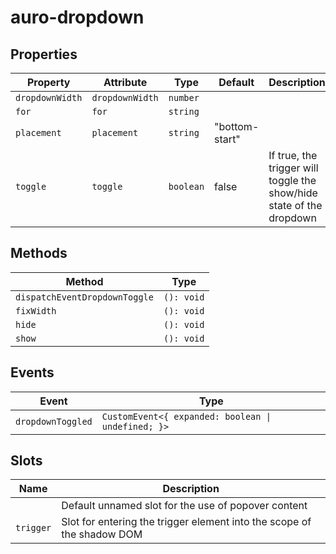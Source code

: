 # auro-dropdown

## Properties

| Property        | Attribute       | Type      | Default        | Description                                      |
|-----------------|-----------------|-----------|----------------|--------------------------------------------------|
| `dropdownWidth` | `dropdownWidth` | `number`  |                |                                                  |
| `for`           | `for`           | `string`  |                |                                                  |
| `placement`     | `placement`     | `string`  | "bottom-start" |                                                  |
| `toggle`        | `toggle`        | `boolean` | false          | If true, the trigger will toggle the show/hide state of the dropdown |

## Methods

| Method                        | Type       |
|-------------------------------|------------|
| `dispatchEventDropdownToggle` | `(): void` |
| `fixWidth`                    | `(): void` |
| `hide`                        | `(): void` |
| `show`                        | `(): void` |

## Events

| Event             | Type                                             |
|-------------------|--------------------------------------------------|
| `dropdownToggled` | `CustomEvent<{ expanded: boolean \| undefined; }>` |

## Slots

| Name      | Description                                      |
|-----------|--------------------------------------------------|
|           | Default unnamed slot for the use of popover content |
| `trigger` | Slot for entering the trigger element into the scope of the shadow DOM |
